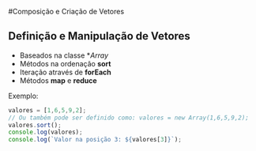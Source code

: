 #Composição e Criação de Vetores

## Definição e Manipulação de Vetores
- Baseados na classe **Array*
- Métodos na ordenação **sort**
- Iteração através de **forEach**
- Métodos **map** e **reduce**

Exemplo:
```js
valores = [1,6,5,9,2];
// Ou também pode ser definido como: valores = new Array(1,6,5,9,2);
valores.sort();
console.log(valores);
console.log(`Valor na posição 3: ${valores[3]}`);
```
